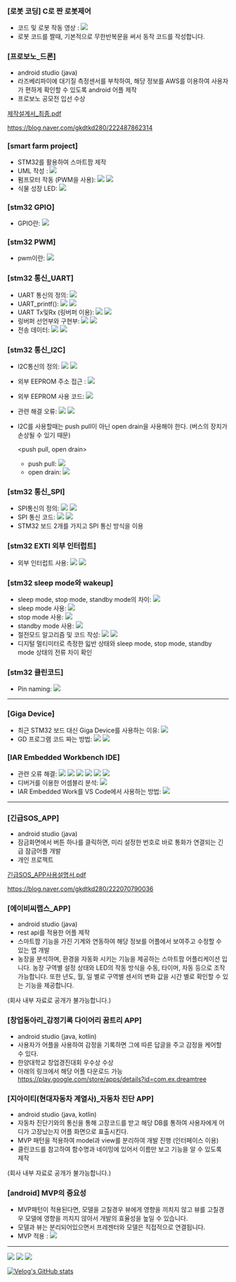 ### [로봇 코딩] C로 짠 로봇제어
- 코드 및 로봇 작동 영상 : <a href="https://blog.naver.com/gkdtkd280/222010346767" target="_blank"><img src="https://img.shields.io/github/stars/org?style=social"/></a>
- 로봇 코드를 짤때, 기본적으로 무한반복문을 써서 동작 코드를 작성합니다.


### [프로보노_드론]
- android studio (java)
- 라즈베리파이에 대기질 측정센서를 부착하여, 해당 정보를 AWS를 이용하여 사용자가 편하게 확인할 수 있도록 android 어플 제작
- 프로보노 공모전 입선 수상

[제작설계서_최종.pdf](https://github.com/chaeyoonl/chaeyoonl/files/7071976/_.pdf)

https://blog.naver.com/gkdtkd280/222487862314


### [smart farm project]
- STM32를 활용하여 스마트팜 제작
- UML 작성 : <a href="https://github.com/chaeyoonl/Embedded_STM32_Study/blob/main/smart%20farm_uml.pdf" target="_blank"><img src="https://img.shields.io/github/stars/org?style=social"/></a>
- 펌프모터 작동 (PWM을 사용): <a href="https://velog.io/@chaeyoonl/%EC%8A%A4%EB%A7%88%ED%8A%B8%ED%8C%9C-%ED%94%84%EB%A1%9C%EC%A0%9D%ED%8A%B8-%ED%8E%8C%ED%94%84%EB%AA%A8%ED%84%B0-%EC%9E%91%EB%8F%99" target="_blank"><img src="https://img.shields.io/badge/VELOG-20c997?style=flat-square&logo=Vimeo&logoColor=white"/></a> <a href="https://velog.io/@chaeyoonl/%EC%8A%A4%EB%A7%88%ED%8A%B8%ED%8C%9C-%ED%94%84%EB%A1%9C%EC%A0%9D%ED%8A%B8-STM32-Timers-PWM-%EC%82%AC%EC%9A%A9" target="_blank"><img src="https://img.shields.io/badge/VELOG-20c997?style=flat-square&logo=Vimeo&logoColor=white"/></a>
- 식물 성장 LED: <a href="https://www.youtube.com/shorts/V7evv2D7UhA" target="_blank"><img src="https://img.shields.io/youtube/comments/f?style=social"/></a>

### [stm32 GPIO]
- GPIO란: <a href="https://velog.io/@chaeyoonl/%EC%8A%A4%EB%A7%88%ED%8A%B8%ED%8C%9C-%ED%94%84%EB%A1%9C%EC%A0%9D%ED%8A%B8-GPIO%EB%9E%80" target="_blank"><img src="https://img.shields.io/badge/VELOG-20c997?style=flat-square&logo=Vimeo&logoColor=white"/></a>

### [stm32 PWM]
- pwm이란: <a href="https://velog.io/@chaeyoonl/STM32-PWM" target="_blank"><img src="https://img.shields.io/badge/VELOG-20c997?style=flat-square&logo=Vimeo&logoColor=white"/></a> 

### [stm32 통신_UART]
- UART 통신의 정의: <a href="https://velog.io/@chaeyoonl/STM32-UART%EB%9E%80" target="_blank"><img src="https://img.shields.io/badge/VELOG-20c997?style=flat-square&logo=Vimeo&logoColor=white"/></a> 
- UART_printf(): <a href="https://github.com/chaeyoonl/Embedded_STM32_Study/blob/main/UART_printf()" target="_blank"><img src="https://img.shields.io/github/stars/org?style=social"/></a> <a href="https://velog.io/@chaeyoonl/STM32-UARTprintf" target="_blank"><img src="https://img.shields.io/badge/VELOG-20c997?style=flat-square&logo=Vimeo&logoColor=white"/></a> 
- UART Tx및Rx (링버퍼 이용): <a href="https://github.com/chaeyoonl/Embedded_STM32_Study/blob/main/ringbuffer_TxRx_main.c" target="_blank"><img src="https://img.shields.io/github/stars/org?style=social"/></a> <a href="https://velog.io/@chaeyoonl/STM32-UARTTx-%EB%B0%8F-Rx-%EB%A7%81%EB%B2%84%ED%8D%BC-%EC%9D%B4%EC%9A%A9" target="_blank"><img src="https://img.shields.io/badge/VELOG-20c997?style=flat-square&logo=Vimeo&logoColor=white"/></a> 
- 링버퍼 선언부와 구현부: <a href="https://github.com/chaeyoonl/Embedded_STM32_Study/blob/main/rb.h" target="_blank"><img src="https://img.shields.io/github/stars/org?style=social"/></a> <a href="https://github.com/chaeyoonl/Embedded_STM32_Study/blob/main/rb.c" target="_blank"><img src="https://img.shields.io/github/stars/org?style=social"/></a>
- 전송 데이터: <a href="https://github.com/chaeyoonl/Embedded_STM32_Study/blob/main/compareAndTrans.h" target="_blank"><img src="https://img.shields.io/github/stars/org?style=social"/></a> <a href="https://github.com/chaeyoonl/Embedded_STM32_Study/blob/main/compareAndTrans.c" target="_blank"><img src="https://img.shields.io/github/stars/org?style=social"/></a>

### [stm32 통신_I2C]
- I2C통신의 정의: <a href="https://velog.io/@chaeyoonl/STM32-I2C%EB%9E%80" target="_blank"><img src="https://img.shields.io/badge/VELOG-20c997?style=flat-square&logo=Vimeo&logoColor=white"/></a> <a href="https://velog.io/@chaeyoonl/STM32-I2C-HAL-%ED%95%A8%EC%88%98" target="_blank"><img src="https://img.shields.io/badge/VELOG-20c997?style=flat-square&logo=Vimeo&logoColor=white"/></a> 
- 외부 EEPROM 주소 접근 : <a href="https://velog.io/@chaeyoonl/STM32-I2C%EC%99%B8%EB%B6%80-EEPROM-%EC%A3%BC%EC%86%8C-%EC%A0%91%EA%B7%BC" target="_blank"><img src="https://img.shields.io/badge/VELOG-20c997?style=flat-square&logo=Vimeo&logoColor=white"/></a> 
- 외부 EEPROM 사용 코드: <a href="https://github.com/chaeyoonl/Embedded_STM32_Study_I2C_External_EEPROM" target="_blank"><img src="https://img.shields.io/github/stars/org?style=social"/></a>
- 관련 해결 오류: <a href="https://velog.io/@chaeyoonl/STM32-I2C-EEPROM-HALBUSY-%EC%98%A4%EB%A5%98" target="_blank"><img src="https://img.shields.io/badge/VELOG-20c997?style=flat-square&logo=Vimeo&logoColor=white"/></a> <a href="https://velog.io/@chaeyoonl/STM32-I2C-EEPROM-HALI2CMemWrite-not-write-%EC%98%A4%EB%A5%98" target="_blank"><img src="https://img.shields.io/badge/VELOG-20c997?style=flat-square&logo=Vimeo&logoColor=white"/></a> 
- I2C를 사용할때는 push pull이 아닌 open drain을 사용해야 한다. (버스의 장치가 손상될 수 있기 때문)

  <push pull, open drain>
  - push pull: <a href="https://velog.io/@chaeyoonl/push-pull" target="_blank"><img src="https://img.shields.io/badge/VELOG-20c997?style=flat-square&logo=Vimeo&logoColor=white"/></a> 
  - open drain: <a href="https://velog.io/@chaeyoonl/open-drain" target="_blank"><img src="https://img.shields.io/badge/VELOG-20c997?style=flat-square&logo=Vimeo&logoColor=white"/></a> 

### [stm32 통신_SPI]
- SPI통신의 정의: <a href="https://velog.io/@chaeyoonl/STM32-%EC%8B%9C%EB%A6%AC%EC%96%BC-%ED%86%B5%EC%8B%A0SPI%EB%9E%80" target="_blank"><img src="https://img.shields.io/badge/VELOG-20c997?style=flat-square&logo=Vimeo&logoColor=white"/></a> <a href="https://velog.io/@chaeyoonl/STM32-SPI-HAL-%ED%95%A8%EC%88%98" target="_blank"><img src="https://img.shields.io/badge/VELOG-20c997?style=flat-square&logo=Vimeo&logoColor=white"/></a> 
- SPI 통신 코드: <a href="https://github.com/chaeyoonl/Embedded_STM32_Study/blob/main/spi_main.c" target="_blank"><img src="https://img.shields.io/github/stars/org?style=social"/></a> <a href="https://github.com/chaeyoonl/Embedded_STM32_Study/blob/main/SPI%EC%95%8C%EA%B3%A0%EB%A6%AC%EC%A6%98.png" target="_blank"><img src="https://img.shields.io/github/stars/org?style=social"/></a>
- STM32 보드 2개를 가지고 SPI 통신 방식을 이용

### [stm32 EXTI 외부 인터럽트]
- 외부 인터럽트 사용: <a href="https://github.com/chaeyoonl/Embedded_STM32_Study/blob/main/EXTI_main.c" target="_blank"><img src="https://img.shields.io/github/stars/org?style=social"/></a> <a href="https://velog.io/@chaeyoonl/STM32-EXTI" target="_blank"><img src="https://img.shields.io/badge/VELOG-20c997?style=flat-square&logo=Vimeo&logoColor=white"/></a>

### [stm32 sleep mode와 wakeup]
- sleep mode, stop mode, standby mode의 차이: <a href="https://velog.io/@chaeyoonl/stm32-sleep-mode-stop-mode-standby-mode%EC%9D%98-%EC%B0%A8%EC%9D%B4" target="_blank"><img src="https://img.shields.io/badge/VELOG-20c997?style=flat-square&logo=Vimeo&logoColor=white"/></a> 
- sleep mode 사용: <a href="https://velog.io/@chaeyoonl/stm32-sleep-mode-%EC%82%AC%EC%9A%A9" target="_blank"><img src="https://img.shields.io/badge/VELOG-20c997?style=flat-square&logo=Vimeo&logoColor=white"/></a> 
- stop mode 사용: <a href="https://velog.io/@chaeyoonl/stm32-stop-mode-%EC%82%AC%EC%9A%A9" target="_blank"><img src="https://img.shields.io/badge/VELOG-20c997?style=flat-square&logo=Vimeo&logoColor=white"/></a> 
- standby mode 사용: <a href="https://velog.io/@chaeyoonl/stm32-standby-mode-%EC%82%AC%EC%9A%A9" target="_blank"><img src="https://img.shields.io/badge/VELOG-20c997?style=flat-square&logo=Vimeo&logoColor=white"/></a> 
- 절전모드 알고리즘 및 코드 작성: <a href="https://github.com/chaeyoonl/Embedded_STM32_Study/blob/main/sleep%20mode%20%EC%95%8C%EA%B3%A0%EB%A6%AC%EC%A6%98.PNG" target="_blank"><img src="https://img.shields.io/github/stars/org?style=social"/></a> <a href="https://github.com/chaeyoonl/Embedded_STM32_Study/blob/main/sleep%2C%20stop%2C%20standby%20mode_main.c" target="_blank"><img src="https://img.shields.io/github/stars/org?style=social"/></a>
- 디지털 멀티미터로 측정한 읿반 상태와 sleep mode, stop mode, standby mode 상태의 전류 차이 확인

### [stm32 클린코드]
- Pin naming: <a href="https://github.com/chaeyoonl/Embedded_STM32_Study/blob/main/spi_main.c" target="_blank"><img src="https://img.shields.io/badge/VELOG-20c997?style=flat-square&logo=Vimeo&logoColor=white"/></a> 




------------------------------------




### [Giga Device]
- 최근 STM32 보드 대신 Giga Device를 사용하는 이유: <a href="https://velog.io/@chaeyoonl/%EC%B5%9C%EA%B7%BC-STM32-%EB%B3%B4%EB%93%9C-%EB%8C%80%EC%8B%A0-Giga-Device%EB%A5%BC-%EC%82%AC%EC%9A%A9%ED%95%98%EB%8A%94-%EC%9D%B4%EC%9C%A0" target="_blank"><img src="https://img.shields.io/badge/VELOG-20c997?style=flat-square&logo=Vimeo&logoColor=white"/></a> 
- GD 프로그램 코드 짜는 방법: <a href="https://velog.io/@chaeyoonl/Giga-Device-GD-%ED%94%84%EB%A1%9C%EA%B7%B8%EB%9E%A8-%EC%BD%94%EB%93%9C-%EC%A7%9C%EB%8A%94-%EB%B0%A9%EB%B2%95" target="_blank"><img src="https://img.shields.io/badge/VELOG-20c997?style=flat-square&logo=Vimeo&logoColor=white"/></a> <a href="https://velog.io/@chaeyoonl/Giga-Device-CubeMX%EB%A1%9C-Code-Generation-%EB%B0%8F-IAR%EC%9D%84-%EC%9D%B4%EC%9A%A9%ED%95%9C-Giga-Device-%EC%8B%A4%ED%96%89" target="_blank"><img src="https://img.shields.io/badge/VELOG-20c997?style=flat-square&logo=Vimeo&logoColor=white"/></a> 

### [IAR Embedded Workbench IDE]
- 관련 오류 해결: <a href="https://velog.io/@chaeyoonl/IAR-%EB%9D%BC%EC%9D%B4%EC%84%BC%EC%8A%A4-%EC%98%A4%EB%A5%98" target="_blank"><img src="https://img.shields.io/badge/VELOG-20c997?style=flat-square&logo=Vimeo&logoColor=white"/></a> <a href="https://velog.io/@chaeyoonl/IAR-Probe-not-found-%EC%98%A4%EB%A5%98" target="_blank"><img src="https://img.shields.io/badge/VELOG-20c997?style=flat-square&logo=Vimeo&logoColor=white"/></a>  <a href="https://velog.io/@chaeyoonl/IAR-STM32CubeMX-Code-Generation-%EC%98%A4%EB%A5%98" target="_blank"><img src="https://img.shields.io/badge/VELOG-20c997?style=flat-square&logo=Vimeo&logoColor=white"/></a> <a href="https://velog.io/@chaeyoonl/IAR-char-const-%EC%98%A4%EB%A5%98" target="_blank"><img src="https://img.shields.io/badge/VELOG-20c997?style=flat-square&logo=Vimeo&logoColor=white"/></a> <a href="https://velog.io/@chaeyoonl/IAR-I2C-%EC%84%A4%EC%A0%95-%EC%98%A4%EB%A5%98" target="_blank"><img src="https://img.shields.io/badge/VELOG-20c997?style=flat-square&logo=Vimeo&logoColor=white"/></a> <a href="https://velog.io/@chaeyoonl/IAR-%EC%98%A4%EB%A5%98%ED%95%B4%EA%B2%B0driver-error" target="_blank"><img src="https://img.shields.io/badge/VELOG-20c997?style=flat-square&logo=Vimeo&logoColor=white"/></a> 
- 디버거를 이용한 어셈블리 분석: <a href="https://velog.io/@chaeyoonl/IAR-Embedded-Workbench-IDE-%EB%94%94%EB%B2%84%EA%B1%B0%EB%A5%BC-%EC%9D%B4%EC%9A%A9%ED%95%9C-%EC%96%B4%EC%85%88%EB%B8%94%EB%A6%AC-%EB%B6%84%EC%84%9D" target="_blank"><img src="https://img.shields.io/badge/VELOG-20c997?style=flat-square&logo=Vimeo&logoColor=white"/></a> 
- IAR Embedded Work를 VS Code에서 사용하는 방법: <a href="https://velog.io/@chaeyoonl/IAR-Embedded-Work%EB%A5%BC-VS-Code%EC%97%90%EC%84%9C-%EC%82%AC%EC%9A%A9%ED%95%98%EB%8A%94-%EB%B0%A9%EB%B2%95" target="_blank"><img src="https://img.shields.io/badge/VELOG-20c997?style=flat-square&logo=Vimeo&logoColor=white"/></a> 


------------------------------------



### [긴급SOS_APP]
- android studio (java)
- 잠금화면에서 버튼 하나를 클릭하면, 미리 설정한 번호로 바로 통화가 연결되는 긴급 잠금어플 개발
- 개인 프로젝트

[긴급SOS_APP사용설명서.pdf](https://github.com/chaeyoonl/chaeyoonl/files/7071826/SOS_APP.pdf)

https://blog.naver.com/gkdtkd280/222070790036



### [에이비씨랩스_APP]
- android studio (java)
- rest api를 적용한 어플 제작
- 스마트팜 기능을 가진 기계와 연동하여 해당 정보를 어플에서 보여주고 수정할 수 있는 앱 개발
- 농장을 분석하며, 환경을 자동화 시키는 기능을 제공하는 스마트팜 어플리케이션 입니다. 농장 구역별 설정 상태와 LED의 작동 방식을 수동, 타이머, 자동 등으로 조작 가능합니다. 또한 년도, 월, 일 별로 구역별 센서의 변화 값을 시간 별로 확인할 수 있는 기능을 제공합니다.

(회사 내부 자료로 공개가 불가능합니다.)


### [창업동아리_감정기록 다이어리 꿈트리 APP]
- android studio (java, kotlin)
- 사용자가 어플을 사용하여 감정을 기록하면 그에 따른 답글을 주고 감정을 케어할 수 있다.
- 한양대학교 창업경진대회 우수상 수상
- 아래의 링크에서 해당 어플 다운로드 가능</br>https://play.google.com/store/apps/details?id=com.ex.dreamtree


### [지아이티(현대자동차 계열사)_자동차 진단 APP]
- android studio (java, kotlin)
- 자동차 진단기와의 통신을 통해 고장코드를 받고 해당 DB를 통하여 사용자에게 어디가 고장났는지 어플 화면으로 표출시킨다.
- MVP 패턴을 적용하여 model과 view를 분리하여 개발 진행 (인터페이스 이용)
- 클린코드를 참고하여 함수명과 네이밍에 있어서 이름만 보고 기능을 알 수 있도록 제작

(회사 내부 자료로 공개가 불가능합니다.)




### [android] MVP의 중요성
- MVP패턴이 적용된다면, 모델을 고칠경우 뷰에게 영향을 끼치지 않고 뷰를 고칠경우 모델에 영향을 끼치지 않아서 개발의 효율성을 높일 수 있습니다.
- 모델과 뷰는 분리되어있으면서 프레젠터와 모델은 직접적으로 연결됩니다.
- MVP 적용 : <a href="https://velog.io/@chaeyoonl/android-MVP%ED%8C%A8%ED%84%B4" target="_blank"><img src="https://img.shields.io/github/stars/org?style=social"/></a>

------------------------------------


<!--
**chaeyoonl/chaeyoonl** is a ✨ _special_ ✨ repository because its `README.md` (this file) appears on your GitHub profile.

Here are some ideas to get you started:

- 🔭 I’m currently working on ...
- 🌱 I’m currently learning ...
- 👯 I’m looking to collaborate on ...
- 🤔 I’m looking for help with ...
- 💬 Ask me about ...
- 📫 How to reach me: ...
- 😄 Pronouns: ...
- ⚡ Fun fact: ...
-->

<a href="https://velog.io/@chaeyoonl" target="_blank"><img src="https://img.shields.io/badge/VELOG-20c997?style=flat-square&logo=Vimeo&logoColor=white"/></a>
<a href="https://blog.naver.com/gkdtkd280" target="_blank"><img src="https://img.shields.io/badge/Naver-03C75A?style=flat-square&logo=Naver&logoColor=white"/></a>
<a href="https://www.notion.so/acbd75c84e834e45acfe388eda1d1b26?v=e9b06de1c0e84822b5dc504cd82473ff&p=098edb9156c04742bc660258b8a8d34d" target="_blank"><img src="https://img.shields.io/github/stars/org?style=social"/></a>

[![Velog's GitHub stats](https://velog-readme-stats.vercel.app/api?name=chaeyoonl&color=dark)](https://velog-readme-stats.vercel.app/api/redirect?name=chaeyoonl)
